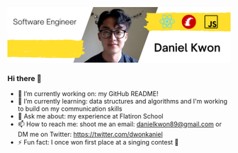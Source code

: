 ![](assets/images/yellow-linkedin-header-2.png)

### Hi there 👋

- 🔭 I’m currently working on: my GitHub README!
- 🌱 I’m currently learning: data structures and algorithms and I'm working to build on my communication skills
- 💬 Ask me about: my experience at Flatiron School
- 📫 How to reach me: shoot me an email: danielkwon89@gmail.com or DM me on Twitter: https://twitter.com/dwonkaniel
- ⚡ Fun fact: I once won first place at a singing contest 🎤
